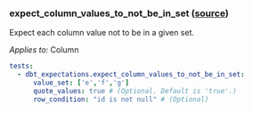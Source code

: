 ### expect_column_values_to_not_be_in_set ([source](https://github.com/calogica/dbt-expectations/blob/main/README.md#expect_column_values_to_not_be_in_set))

Expect each column value not to be in a given set.

*Applies to:* Column

```yaml
tests:
  - dbt_expectations.expect_column_values_to_not_be_in_set:
      value_set: ['e','f','g']
      quote_values: true # (Optional. Default is 'true'.)
      row_condition: "id is not null" # (Optional)
```